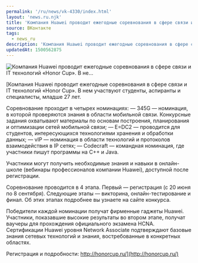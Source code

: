```yaml
---
permalink: '/ru/news/vk-4330/index.html'
layout: 'news.ru.njk'
title: 'Компания Huawei проводит ежегодные соревнования в сфере связи и IT технологий «Honor Cup». В не…'
source: ВКонтакте
tags:
  - news_ru
description: 'Компания Huawei проводит ежегодные соревнования в сфере связи и IT технологий «Honor Cup». В не…'
updatedAt: 1500562875
---
```

![Компания Huawei проводит ежегодные соревнования в сфере связи и IT технологий «Honor Cup». В не…](https://sun9-41.userapi.com/c639517/v639517102/32455/VwwhefLNtrc.jpg)

[Компания Huawei проводит ежегодные соревнования в сфере связи и IT технологий «Honor Cup». В нем участвуют студенты, аспиранты и специалисты, младше 27 лет. 
 
Соревнование проходит в четырех номинациях: 
— 345G — номинация, в которой проверяются знания в области мобильной связи. Конкурсные задания охватывают материалы по основам построения, планирования и оптимизации сетей мобильной связи; 
— E=DC2 — проводится для студентов, интересующихся технологиями хранения и обработки данных; 
— vIP — номинация в области технологий и протоколов взаимодействия в IP сетях; 
— Codecraft — командная номинация, где участники пишут программы на С++ и Java. 
 
Участники могут получить необходимые знания и навыки в онлайн-школе (вебинары профессионалов компании Huawei), доступной после регистрации. 
 
Соревнование проводится в 4 этапа. Первый — регистрация (с 20 июня по 8 сентября). Следующие этапы — викторина, онлайн-тестирование и финал. Об этих этапах подробнее вы узнаете на сайте конкурса. 
 
Победители каждой номинации получат фирменные гаджеты Huawei. Участники, показавшие высокие результаты во втором этапе, получат ваучеры для прохождения официального экзамена HCNA. Сертификации Huawei уровня Network Associate подтверждают базовые знания сетевых технологий и знания, востребованные в конкретных областях. 
 
Регистрация и подробности: http://honorcup.ru/](http://honorcup.ru/)
